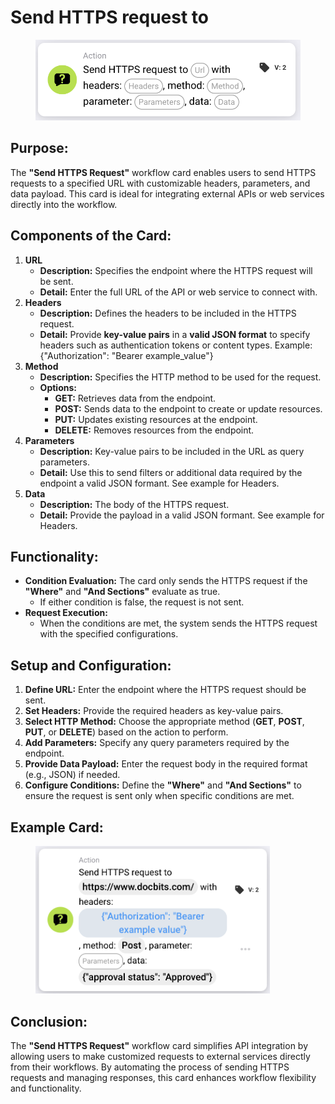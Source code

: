 # Send HTTPS request to

<figure><img src="../../../../.gitbook/assets/Then_Send_HTTPS_1.png" alt="" width="563"><figcaption></figcaption></figure>

## Purpose:

The **"Send HTTPS Request"** workflow card enables users to send HTTPS requests to a specified URL with customizable headers, parameters, and data payload. This card is ideal for integrating external APIs or web services directly into the workflow.

## Components of the Card:

1. **URL**
   * **Description:** Specifies the endpoint where the HTTPS request will be sent.
   * **Detail:** Enter the full URL of the API or web service to connect with.
2. **Headers**
   * **Description:** Defines the headers to be included in the HTTPS request.
   * **Detail:** Provide **key-value pairs** in a **valid JSON format** to specify headers such as authentication tokens or content types. Example: {"Authorization": "Bearer example\_value"}
3. **Method**
   * **Description:** Specifies the HTTP method to be used for the request.
   * **Options:**
     * **GET:** Retrieves data from the endpoint.
     * **POST:** Sends data to the endpoint to create or update resources.
     * **PUT:** Updates existing resources at the endpoint.
     * **DELETE:** Removes resources from the endpoint.
4. **Parameters**
   * **Description:** Key-value pairs to be included in the URL as query parameters.
   * **Detail:** Use this to send filters or additional data required by the endpoint a valid JSON formant. See example for Headers.
5. **Data**
   * **Description:** The body of the HTTPS request.
   * **Detail:** Provide the payload in a valid JSON formant. See example for Headers.

## Functionality:

* **Condition Evaluation:** The card only sends the HTTPS request if the **"Where"** and **"And Sections"** evaluate as true.&#x20;
  * If either condition is false, the request is not sent.
* **Request Execution:**
  * When the conditions are met, the system sends the HTTPS request with the specified configurations.

## Setup and Configuration:

1. **Define URL:** Enter the endpoint where the HTTPS request should be sent.
2. **Set Headers:** Provide the required headers as key-value pairs.
3. **Select HTTP Method:** Choose the appropriate method (**GET**, **POST**, **PUT**, or **DELETE**) based on the action to perform.
4. **Add Parameters:** Specify any query parameters required by the endpoint.
5. **Provide Data Payload:** Enter the request body in the required format (e.g., JSON) if needed.
6. **Configure Conditions:** Define the **"Where"** and **"And Sections"** to ensure the request is sent only when specific conditions are met.

## Example Card:

<figure><img src="../../../../.gitbook/assets/Then_Send_HTTPS_2.png" alt="" width="375"><figcaption></figcaption></figure>

## Conclusion:

The **"Send HTTPS Request"** workflow card simplifies API integration by allowing users to make customized requests to external services directly from their workflows. By automating the process of sending HTTPS requests and managing responses, this card enhances workflow flexibility and functionality.
